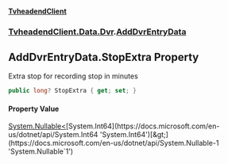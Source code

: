 #### [TvheadendClient](./index.md 'index')
### [TvheadendClient.Data.Dvr](./TvheadendClient-Data-Dvr.md 'TvheadendClient.Data.Dvr').[AddDvrEntryData](./TvheadendClient-Data-Dvr-AddDvrEntryData.md 'TvheadendClient.Data.Dvr.AddDvrEntryData')
## AddDvrEntryData.StopExtra Property
Extra stop for recording stop in minutes  
```csharp
public long? StopExtra { get; set; }
```
#### Property Value
[System.Nullable&lt;](https://docs.microsoft.com/en-us/dotnet/api/System.Nullable-1 'System.Nullable`1')[System.Int64](https://docs.microsoft.com/en-us/dotnet/api/System.Int64 'System.Int64')[&gt;](https://docs.microsoft.com/en-us/dotnet/api/System.Nullable-1 'System.Nullable`1')  
